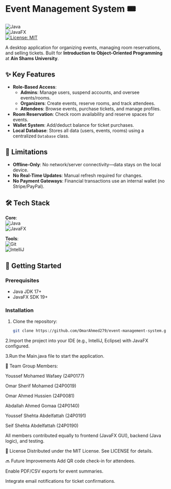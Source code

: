 
# Event Management System 🎟️  
![Java](https://img.shields.io/badge/Java-17-%23ED8B00?logo=java)  
![JavaFX](https://img.shields.io/badge/JavaFX-19-%230081CB?logo=openjdk)  
[![License: MIT](https://img.shields.io/badge/License-MIT-blue.svg)](https://opensource.org/licenses/MIT)  

A desktop application for organizing events, managing room reservations, and selling tickets. Built for **Introduction to Object-Oriented Programming** at **Ain Shams University**.  

## ✨ Key Features  
- **Role-Based Access**:  
  - **Admins**: Manage users, suspend accounts, and oversee events/rooms.  
  - **Organizers**: Create events, reserve rooms, and track attendees.  
  - **Attendees**: Browse events, purchase tickets, and manage profiles.  
- **Room Reservation**: Check room availability and reserve spaces for events.  
- **Wallet System**: Add/deduct balance for ticket purchases.  
- **Local Database**: Stores all data (users, events, rooms) using a centralized `Database` class.  

## 🚨 Limitations  
- **Offline-Only**: No network/server connectivity—data stays on the local device.  
- **No Real-Time Updates**: Manual refresh required for changes.  
- **No Payment Gateways**: Financial transactions use an internal wallet (no Stripe/PayPal).  

## 🛠️ Tech Stack  
**Core**:  
![Java](https://img.shields.io/badge/Java-17-%23ED8B00?logo=java)  
![JavaFX](https://img.shields.io/badge/JavaFX-19-%230081CB?logo=openjdk)  

**Tools**:  
![Git](https://img.shields.io/badge/Git-%23F05032?logo=git&logoColor=white)  
![IntelliJ](https://img.shields.io/badge/IntelliJ_IDEA-000000?logo=intellij-idea)  

## 🚀 Getting Started  

### Prerequisites  
- Java JDK 17+  
- JavaFX SDK 19+  

### Installation  
1. Clone the repository:  
   ```bash  
   git clone https://github.com/OmarAhmed279/event-management-system.git

2.Import the project into your IDE (e.g., IntelliJ, Eclipse) with JavaFX configured.

3.Run the Main.java file to start the application.

👥 Team
Group Members:

Youssef Mohamed Wafaey (24P0177)

Omar Sherif Mohamed (24P0019)

Omar Ahmed Hussien (24P0081)

Abdallah Ahmed Gomaa (24P0140)

Youssef Shehta Abdelfattah (24P0191)

Seif Shehta Abdelfattah (24P0190)

All members contributed equally to frontend (JavaFX GUI), backend (Java logic), and testing.

📜 License
Distributed under the MIT License. See LICENSE for details.

🔜 Future Improvements
Add QR code check-in for attendees.

Enable PDF/CSV exports for event summaries.

Integrate email notifications for ticket confirmations.
